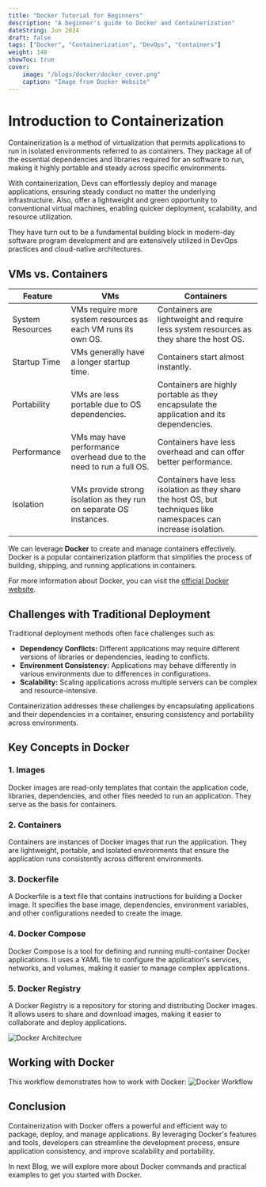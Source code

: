 ```yaml
---
title: "Docker Tutorial for Beginners"
description: "A beginner's guide to Docker and Containerization"
dateString: Jun 2024
draft: false
tags: ["Docker", "Containerization", "DevOps", "Containers"]
weight: 148
showToc: true
cover:
    image: "/blogs/docker/docker_cover.png"
    caption: "Image from Docker Website"
---
```


# Introduction to Containerization
Containerization is a method of virtualization that permits applications to run in isolated environments referred to as containers. They package all of the essential dependencies and libraries required for an software to run, making it highly portable and steady across specific environments. 

With containerization, Devs can effortlessly deploy and manage applications, ensuring steady conduct no matter the underlying infrastructure. Also, offer a lightweight and green opportunity to conventional virtual machines, enabling quicker deployment, scalability, and resource utilization. 

They have turn out to be a fundamental building block in modern-day software program development and are extensively utilized in DevOps practices and cloud-native architectures.

## VMs vs. Containers
| Feature | VMs | Containers |
|---------|-----|------------|
| System Resources | VMs require more system resources as each VM runs its own OS. | Containers are lightweight and require less system resources as they share the host OS. |
| Startup Time | VMs generally have a longer startup time. | Containers start almost instantly. |
| Portability | VMs are less portable due to OS dependencies. | Containers are highly portable as they encapsulate the application and its dependencies. |
| Performance | VMs may have performance overhead due to the need to run a full OS. | Containers have less overhead and can offer better performance. |
| Isolation | VMs provide strong isolation as they run on separate OS instances. | Containers have less isolation as they share the host OS, but techniques like namespaces can increase isolation. |

We can leverage **Docker** to create and manage containers effectively. Docker is a popular containerization platform that simplifies the process of building, shipping, and running applications in containers.

For more information about Docker, you can visit the [official Docker website](https://www.docker.com/).

## Challenges with Traditional Deployment
Traditional deployment methods often face challenges such as:
- **Dependency Conflicts:** Different applications may require different versions of libraries or dependencies, leading to conflicts.
- **Environment Consistency:** Applications may behave differently in various environments due to differences in configurations.
- **Scalability:** Scaling applications across multiple servers can be complex and resource-intensive.

Containerization addresses these challenges by encapsulating applications and their dependencies in a container, ensuring consistency and portability across environments.

## Key Concepts in Docker
### 1. **Images** 
Docker images are read-only templates that contain the application code, libraries, dependencies, and other files needed to run an application. They serve as the basis for containers.

### 2. **Containers**
Containers are instances of Docker images that run the application. They are lightweight, portable, and isolated environments that ensure the application runs consistently across different environments.

### 3. **Dockerfile**
A Dockerfile is a text file that contains instructions for building a Docker image. It specifies the base image, dependencies, environment variables, and other configurations needed to create the image.

### 4. **Docker Compose**
Docker Compose is a tool for defining and running multi-container Docker applications. It uses a YAML file to configure the application's services, networks, and volumes, making it easier to manage complex applications.

### 5. **Docker Registry**
A Docker Registry is a repository for storing and distributing Docker images. It allows users to share and download images, making it easier to collaborate and deploy applications.

![Docker Architecture](/blogs/docker/docker_architecture.png)

## Working with Docker
This workflow demonstrates how to work with Docker:
![Docker Workflow](/blogs/docker/docker_workflow.png)

## Conclusion
Containerization with Docker offers a powerful and efficient way to package, deploy, and manage applications. By leveraging Docker's features and tools, developers can streamline the development process, ensure application consistency, and improve scalability and portability.

In next Blog, we will explore more about Docker commands and practical examples to get you started with Docker.